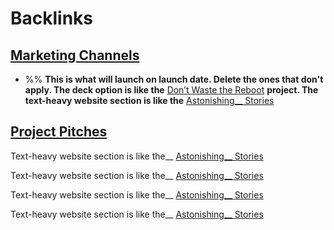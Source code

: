 
# Backlinks
## [Marketing Channels](<Marketing Channels.md>)
- %% __This is what will launch on launch date. Delete the ones that don't apply. The deck option is like the__ [Don’t Waste the Reboot](<Don’t Waste the Reboot.md>) __project. The text-heavy website section is like the__ [Astonishing__ Stories](<Astonishing__ Stories.md>)

## [Project Pitches](<Project Pitches.md>)
Text-heavy website section is like the__ [Astonishing__ Stories](<Astonishing__ Stories.md>)

Text-heavy website section is like the__ [Astonishing__ Stories](<Astonishing__ Stories.md>)

Text-heavy website section is like the__ [Astonishing__ Stories](<Astonishing__ Stories.md>)

Text-heavy website section is like the__ [Astonishing__ Stories](<Astonishing__ Stories.md>)

